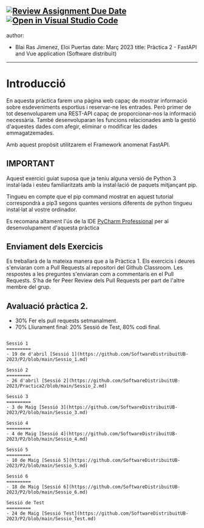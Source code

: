 [![Review Assignment Due Date](https://classroom.github.com/assets/deadline-readme-button-24ddc0f5d75046c5622901739e7c5dd533143b0c8e959d652212380cedb1ea36.svg)](https://classroom.github.com/a/iVhjdzUt)
[![Open in Visual Studio Code](https://classroom.github.com/assets/open-in-vscode-718a45dd9cf7e7f842a935f5ebbe5719a5e09af4491e668f4dbf3b35d5cca122.svg)](https://classroom.github.com/online_ide?assignment_repo_id=10850913&assignment_repo_type=AssignmentRepo)
---
author:
- Blai Ras Jimenez,  Eloi Puertas
date: Març 2023
title: Pràctica 2 - FastAPI and Vue application (Software distribuït)
---

Introducció
============

En aquesta pràctica farem una pàgina web capaç de mostrar 
informació sobre esdeveniments esportius i reservar-ne les entrades.
Però primer de tot desenvoluparem una REST-API capaç de proporcionar-nos la informació necessària. També desenvoluparan les funcions relacionades amb la gestió d'aquestes dades com
afegir, eliminar o modificar les dades emmagatzemades.

Amb aquest propòsit utilitzarem el Framework anomenat FastAPI.

IMPORTANT
---------

Aquest exercici guiat suposa que ja teniu alguna versió de Python 3
instal·lada i esteu familiaritzats amb la instal·lació de paquets mitjançant pip.

Tingueu en compte que el pip command mostrat en aquest tutorial correspondrà a pip3 
segons quantes versions diferents de python tingueu
instal·lat al vostre ordinador.

Es recomana altament l'ús de la IDE [PyCharm Professional](https://www.jetbrains.com/pycharm/) per al desenvolupament d'aquesta pràctica

Enviament dels Exercicis
------------------------
Es treballarà de la mateixa manera que a la Pràctica 1. Els exercicis i deures s'enviaran com a Pull Requests al repositori del Github Classroom. Les respostes a les preguntes 
s'enviaran com a commentaris en el Pull Requests. S'ha de fer Peer Review dels Pull Requests per part de l'altre membre del grup.

Avaluació pràctica 2.
---------------------------
- 30% Fer els pull requests setmanalment.
- 70% Lliurament final: 20% Sessió de Test, 80% codi final.

```

Sessió 1
=========
- 19 de d'abril [Sessió 1](https://github.com/SoftwareDistribuitUB-2023/P2/blob/main/Sessio_1.md)

Sessió 2
=========
- 26 d'abril [Sessió 2](https://github.com/SoftwareDistribuitUB-2023/Practica2/blob/main/Sessio_2.md)

Sessió 3
=========
- 3 de Maig [Sessió 3](https://github.com/SoftwareDistribuitUB-2023/P2/blob/main/Sessio_3.md)

Sessió 4
=========
- 4 de Maig [Sessió 4](https://github.com/SoftwareDistribuitUB-2023/P2/blob/main/Sessio_4.md)

Sessió 5
=========
- 10 de Maig [Sessió 5](https://github.com/SoftwareDistribuitUB-2023/P2/blob/main/Sessio_5.md)

Sessió 6
=========
- 18 de Maig [Sessió 6](https://github.com/SoftwareDistribuitUB-2023/P2/blob/main/Sessio_6.md)

Sessió de Test
=========
- 24 de Maig [Sessió Test](https://github.com/SoftwareDistribuitUB-2023/P2/blob/main/Sessio_Test.md)
